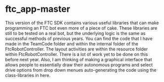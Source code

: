 # ftc_app-master
This version of the FTC SDK contains various useful libraries that can make programming an FTC bot even more of a piece of cake. These libraries are still to be tested on a real bot, but the underlying logic is the same as successful methods of previous years. You can find the code that I have made in the TeamCode folder and within the internal folder of the FtcRobotController. The layout activities are within the resource folder within FtcRobotController. There is a lot of work yet to be done on this before next year. Also, I am thinking of making a graphical interface that allows people to essentially draw their autonomous programs and select drive options from drop down menues auto-generating the code using the class-libraries in here.
